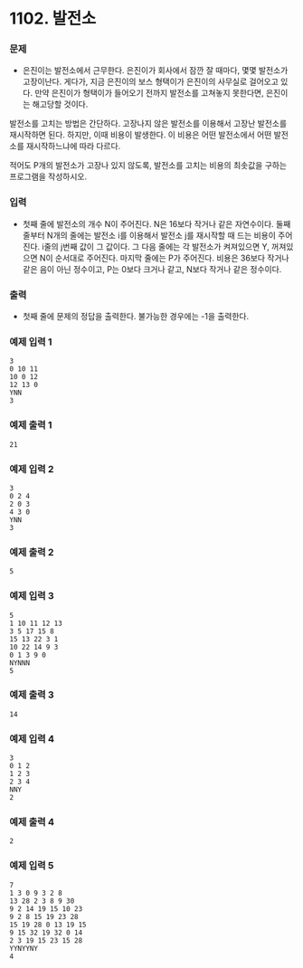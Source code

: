 # 1102. 발전소

### 문제
- 은진이는 발전소에서 근무한다. 은진이가 회사에서 잠깐 잘 때마다, 몇몇 발전소가 고장이난다. 게다가, 지금 은진이의 보스 형택이가 은진이의 사무실로 걸어오고 있다. 만약 은진이가 형택이가 들어오기 전까지 발전소를 고쳐놓지 못한다면, 은진이는 해고당할 것이다.

발전소를 고치는 방법은 간단하다. 고장나지 않은 발전소를 이용해서 고장난 발전소를 재시작하면 된다. 하지만, 이때 비용이 발생한다. 이 비용은 어떤 발전소에서 어떤 발전소를 재시작하느냐에 따라 다르다.

적어도 P개의 발전소가 고장나 있지 않도록, 발전소를 고치는 비용의 최솟값을 구하는 프로그램을 작성하시오.

### 입력
- 첫째 줄에 발전소의 개수 N이 주어진다. N은 16보다 작거나 같은 자연수이다. 둘째 줄부터 N개의 줄에는 발전소 i를 이용해서 발전소 j를 재시작할 때 드는 비용이 주어진다. i줄의 j번째 값이 그 값이다. 그 다음 줄에는 각 발전소가 켜져있으면 Y, 꺼져있으면 N이 순서대로 주어진다. 마지막 줄에는 P가 주어진다. 비용은 36보다 작거나 같은 음이 아닌 정수이고, P는 0보다 크거나 같고, N보다 작거나 같은 정수이다.

### 출력
- 첫째 줄에 문제의 정답을 출력한다. 불가능한 경우에는 -1을 출력한다.

### 예제 입력 1 
```
3
0 10 11
10 0 12
12 13 0
YNN
3
```
### 예제 출력 1 
```
21
```
### 예제 입력 2 
```
3
0 2 4
2 0 3
4 3 0
YNN
3
```
### 예제 출력 2
```
5
```
### 예제 입력 3 
```
5
1 10 11 12 13
3 5 17 15 8
15 13 22 3 1
10 22 14 9 3
0 1 3 9 0
NYNNN
5
```
### 예제 출력 3 
```
14
```
### 예제 입력 4 
```
3
0 1 2
1 2 3
2 3 4
NNY
2
```
### 예제 출력 4 
```
2
```
### 예제 입력 5 
```
7
1 3 0 9 3 2 8
13 28 2 3 8 9 30
9 2 14 19 15 10 23
9 2 8 15 19 23 28
15 19 28 0 13 19 15
9 15 32 19 32 0 14
2 3 19 15 23 15 28
YYNYYNY
4
```
